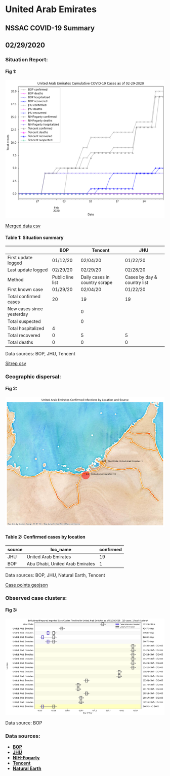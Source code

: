 # United Arab Emirates
## NSSAC COVID-19 Summary
## 02/29/2020



### Situation Report:
#### Fig 1:
![United Arab Emirates cases](../merged_histories/United_Arab_Emirates_merged_histories.png)

[Merged data csv](https://github.com/SchlittDataSci/SchlittDataSci.github.io/blob/master/data/tables/United_Arab_Emirates_merged_daily.csv)

#### Table 1: Situation summary


|                           | BOP              | Tencent                       | JHU                         |
|---------------------------|------------------|-------------------------------|-----------------------------|
| First update logged       | 01/12/20         | 02/04/20                      | 01/22/20                    |
| Last update logged        | 02/29/20         | 02/29/20                      | 02/28/20                    |
| Method                    | Public line list | Daily cases in country scrape | Cases by day & country list |
| First known case          | 01/29/20         | 02/04/20                      | 01/22/20                    |
| Total confirmed cases     | 20               | 19                            | 19                          |
| New cases since yesterday |                  | 0                             |                             |
| Total suspected           |                  | 0                             |                             |
| Total hospitalized        | 4                |                               |                             |
| Total recovered           | 0                | 5                             | 5                           |
| Total deaths              | 0                | 0                             | 0                           |

Data sources: BOP, JHU, Tencent


[Sitrep csv](https://github.com/SchlittDataSci/SchlittDataSci.github.io/blob/master/data/tables/United_Arab_Emirates_sitrep.csv)

### Geographic dispersal:
#### Fig 2:
![United Arab Emirates mapped](../case_locs/United_Arab_Emirates_case_locs.png)

#### Table 2: Confirmed cases by location


| source   | loc_name                        |   confirmed |
|----------|---------------------------------|-------------|
| JHU      | United Arab Emirates            |          19 |
| BOP      | Abu Dhabi, United Arab Emirates |           1 |

Data sources: BOP, JHU, Natural Earth, Tencent


[Case points geojson](https://github.com/SchlittDataSci/SchlittDataSci.github.io/blob/master/data/shapes/United_Arab_Emirates_case_locs.geojson)

### Observed case clusters:
#### Fig 3:
![United Arab Emirates cases](../cluster_analysis/United_Arab_Emirates_imported_cases_BOP.png)



Data source: BOP


### Data sources:
* **[BOP](https://github.com/beoutbreakprepared/nCoV2019)**
* **[JHU](https://github.com/CSSEGISandData/COVID-19)** 
* **[NIH-Fogarty](https://docs.google.com/spreadsheets/d/1jS24DjSPVWa4iuxuD4OAXrE3QeI8c9BC1hSlqr-NMiU/edit#gid=1187587451)** 
* **[Tencent](https://news.qq.com/zt2020/page/feiyan.htm)**
* **[Natural Earth](https://www.naturalearthdata.com/forums/forum/natural-earth-map-data/cultural-vectors/admin-1-states-provinces-and-their-boundaries/)**

<!-- Global site tag (gtag.js) - Google Analytics -->
<script async src="https://www.googletagmanager.com/gtag/js?id=UA-158816269-1"></script>
<script>
  window.dataLayer = window.dataLayer || [];
  function gtag(){dataLayer.push(arguments);}
  gtag('js', new Date());

  gtag('config', 'UA-158816269-1');
</script>